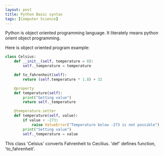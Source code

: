 ```yaml
---
layout: post
title: Python Basic syntax
tags: [Computer Science]
---
```


Python is object oriented programming language. It literately means python orient object programming.

Here is object oriented program example:

```Python
class Celsius:
    def __init__(self, temperature = 0):
        self._temperature = temperature

    def to_fahrenheit(self):
        return (self.temperature * 1.8) + 32

    @property
    def temperature(self):
        print("Getting value")
        return self._temperature

    @temperature.setter
    def temperature(self, value):
        if value < -273:
            raise ValueError("Temperature below -273 is not possible")
        print("Setting value")
        self._temperature = value
```

This class 'Celsius' converts Fahrenheit to Cecilius. 'def' defines function, 'to_fahrenheit'.
